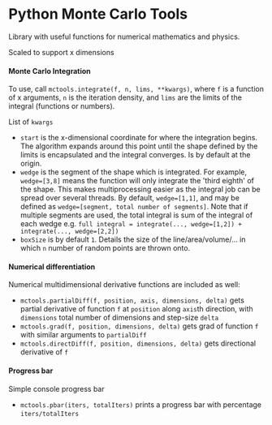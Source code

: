 # Python Monte Carlo Tools

Library with useful functions for numerical mathematics and physics.

Scaled to support x dimensions

#### Monte Carlo Integration

To use, call `mctools.integrate(f, n, lims, **kwargs)`, where `f` is a function of x arguments, `n` is the iteration density, and `lims` are the limits of the integral (functions or numbers). 

List of `kwargs`
 - `start` is the x-dimensional coordinate for where the integration begins. The algorithm expands around this point until the shape defined by the limits is encapsulated and the integral converges. Is by default at the origin.
 - `wedge` is the segment of the shape which is integrated. For example, `wedge=[3,8]` means the function will only integrate the 'third eighth' of the shape. This makes multiprocessing easier as the integral job can be spread over several threads. By default, `wedge=[1,1]`, and may be defined as `wedge=[segment, total number of segments]`. Note that if multiple segments are used, the total integral is sum of the integral of each wedge e.g. `full integral = integrate(..., wedge=[1,2]) + integrate(..., wedge=[2,2])`
 - `boxSize` is by default `1`. Details the size of the line/area/volume/... in which `n` number of random points are thrown onto.

#### Numerical differentiation

Numerical multidimensional derivative functions are included as well:
 - `mctools.partialDiff(f, position, axis, dimensions, delta)` gets partial derivative of function `f` at `position` along `axis`th direction, with `dimensions` total number of dimensions and step-size `delta`
 - `mctools.grad(f, position, dimensions, delta)` gets grad of function `f` with similar arguments to `partialDiff`
 - `mctools.directDiff(f, position, dimensions, delta)` gets directional derivative of `f`

#### Progress bar

Simple console progress bar

 - `mctools.pbar(iters, totalIters)` prints a progress bar with percentage `iters/totalIters`
